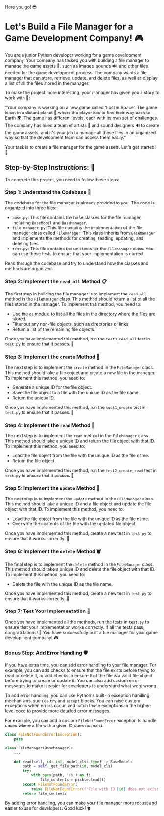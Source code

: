 Here you go! 😎

# Let's Build a File Manager for a Game Development Company! 🎮

You are a junior Python developer working for a game development company. Your company has tasked you with building a file manager to manage the game assets 🎨, such as images, sounds 🔊, and other files needed for the game development process. The company wants a file manager that can store, retrieve, update, and delete files, as well as display a list of all the files stored in the manager. 

To make the project more interesting, your manager has given you a story to work with 📖:

"Your company is working on a new game called 'Lost in Space'. The game is set in a distant planet 🌌 where the player has to find their way back to Earth 🌍. The game has different levels, each with its own set of challenges. The company has hired a team of artists 🎨 and sound designers 🔊 to create the game assets, and it's your job to manage all these files in an organized way so that the development team can access them easily."

Your task is to create a file manager for the game assets. Let's get started! 🚀

## Step-by-Step Instructions: 📝

To complete this project, you need to follow these steps:

### Step 1: Understand the Codebase 🤔

The codebase for the file manager is already provided to you. The code is organized into three files:

- `base.py`: This file contains the base classes for the file manager, including `BaseModel` and `BaseManager`.
- `file_manager.py`: This file contains the implementation of the file manager class called `FileManager`. This class inherits from `BaseManager` and implements the methods for creating, reading, updating, and deleting files.
- `test.py`: This file contains the unit tests for the `FileManager` class. You can use these tests to ensure that your implementation is correct.

Read through the codebase and try to understand how the classes and methods are organized.

### Step 2: Implement the `read_all` Method 📋

The first step in building the file manager is to implement the `read_all` method in the `FileManager` class. This method should return a list of all the files stored in the manager. To implement this method, you need to:

- Use the `os` module to list all the files in the directory where the files are stored.
- Filter out any non-file objects, such as directories or links.
- Return a list of the remaining file objects.

Once you have implemented this method, run the `test3_read_all` test in `test.py` to ensure that it passes. 🙌

### Step 3: Implement the `create` Method 📝

The next step is to implement the `create` method in the `FileManager` class. This method should take a file object and create a new file in the manager. To implement this method, you need to:

- Generate a unique ID for the file object.
- Save the file object to a file with the unique ID as the file name.
- Return the unique ID.

Once you have implemented this method, run the `test1_create` test in `test.py` to ensure that it passes. 🙌

### Step 4: Implement the `read` Method 📖

The next step is to implement the `read` method in the `FileManager` class. This method should take a unique ID and return the file object with that ID. To implement this method, you need to:

- Load the file object from the file with the unique ID as the file name.
- Return the file object.

Once you have implemented this method, run the `test2_create_read` test in `test.py` to ensure that it passes. 🙌

### Step 5: Implement the `update` Method 🔄

The next step is to implement the `update` method in the `FileManager` class. This method should take a unique ID and a file object and update the file object with that ID. To implement this method, you need to:

- Load the file object from the file with the unique ID as the file name.
- Overwrite the contents of the file with the updated file object.

Once you have implemented this method, create a new test in `test.py` to ensure that it works correctly. 🙌

### Step 6: Implement the `delete` Method 🗑️

The final step is to implement the `delete` method in the `FileManager` class. This method should take a unique ID and delete the file object with that ID. To implement this method, you need to:

- Delete the file with the unique ID as the file name.

Once you have implemented this method, create a new test in `test.py` to ensure that it works correctly. 🙌

### Step 7: Test Your Implementation 🧪

Once you have implemented all the methods, run the tests in `test.py` to ensure that your implementation works correctly. If all the tests pass, congratulations! 🎉 You have successfully built a file manager for your game development company! 🎮

### Bonus Step: Add Error Handling 🛡️

If you have extra time, you can add error handling to your file manager. For example, you can add checks to ensure that the file exists before trying to read or delete it, or add checks to ensure that the file is a valid file object before trying to create or update it. You can also add custom error messages to make it easier for developers to understand what went wrong.

To add error handling, you can use Python's built-in exception handling mechanisms, such as `try` and `except` blocks. You can raise custom exceptions when errors occur, and catch those exceptions in the higher-level code to provide more detailed error messages.

For example, you can add a custom `FileNotFoundError` exception to handle cases where a file with a given ID does not exist:

```python
class FileNotFoundError(Exception):
    pass

class FileManager(BaseManager):
    ...
 
    def read(self, id: int, model_cls: type) -> BaseModel:
        path = self._get_file_path(id, model_cls)
        try:
            with open(path, 'rb') as f:
                file_contents = pickle.load(f)
        except FileNotFoundError:
            raise FileNotFoundError(f"File with ID {id} does not exist.")
        return file_contents
```

By adding error handling, you can make your file manager more robust and easier to use for developers. Good luck! 🍀
